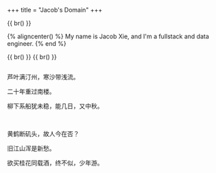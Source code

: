+++
title = "Jacob's Domain"
+++

{{ br() }}

{% aligncenter() %}
My name is Jacob Xie, and I'm a fullstack and data engineer.
{% end %}

{{ br() }}
{{ br() }}

<div class="column is-8 is-offset-4">

芦叶满汀州，寒沙带浅流。

二十年重过南楼。

柳下系船犹未稳，能几日，又中秋。

<br/>

黄鹤断矶头，故人今在否？

旧江山浑是新愁。

欲买桂花同载酒，终不似，少年游。

</div>
